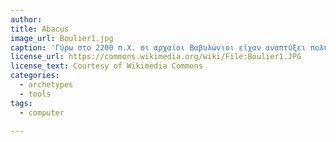 ```yaml
---
author: 
title: Abacus
image_url: Boulier1.jpg
caption: 'Γύρω στο 2200 π.Χ. οι αρχαίοι Βαβυλώνιοι είχαν αναπτύξει πολύ το εµπόριο και χρειάζονταν κάτι να τους βοηθά στους υπολογισμούς τους.Αυτή η ανάγκη τους οδήγησε στο να δηµιουργήσουν τον πρώτο υπολογιστή, που δεν ήταν άλλος από το γνωστό Αριθµητήριο που χρησιμοποιούν όλα τα παιδιά στην πρώτη τάξη του σχολείου.'
license_url: https://commons.wikimedia.org/wiki/File:Boulier1.JPG
license_text: Courtesy of Wikimedia Commons
categories:
  - archetypes
  - tools
tags:
  - computer
   
---
```

